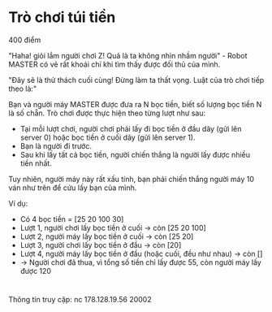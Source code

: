 # Trò chơi túi tiền

400 điểm

"Haha! giỏi lắm người chơi Z! Quả là ta không nhìn nhầm người" - Robot MASTER có vẻ rất khoái chí khi tìm thấy được đối thủ của mình.

"Đây sẽ là thử thách cuối cùng! Đừng làm ta thất vọng. Luật của trò chơi tiếp theo là:"

Bạn và người máy MASTER được đưa ra N bọc tiền, biết số lượng bọc tiền N là số chẵn. Trò chơi được thực hiện theo từng lượt như sau:

* Tại mỗi lượt chơi, người chơi phải lấy đi bọc tiền ở đầu dãy (gửi lên server 0) hoặc bọc tiền ở cuối dãy (gửi lên server 1).
* Bạn là người đi trước.
* Sau khi lấy tất cả bọc tiền, người chiến thắng là người lấy được nhiều tiền nhất.

Tuy nhiên, người máy này rất xấu tính, bạn phải chiến thắng người máy 10 ván như trên để cứu lấy bạn của mình.

Ví dụ:

* Có 4 bọc tiền = [25 20 100 30]
* Lượt 1, người chơi lấy bọc tiền ở cuối → còn [25 20 100]
* Lượt 2, người máy lấy bọc tiền ở cuối → còn [25 20]
* Lượt 3, người chơi lấy bọc tiền ở đầu → còn [20]
* Lượt 4, người máy lấy bọc tiền ở đầu (hoặc cuối, đều như nhau) → còn []
* → Người chơi đã thua, vì tổng số tiền chỉ lấy được 55, còn người máy lấy được 120

#
Thông tin truy cập: nc 178.128.19.56 20002

